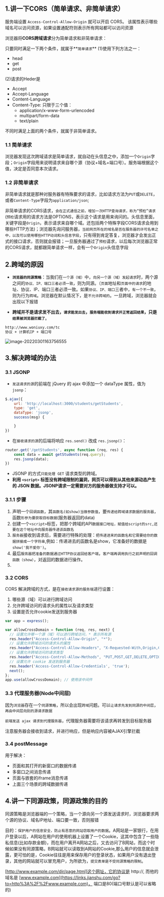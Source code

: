 ## 1.讲一下CORS（简单请求、非简单请求）

服务端设置 `Access-Control-Allow-Origin` 就可以开启 CORS。 该属性表示哪些域名可以访问资源，如果设置通配符则表示所有网站都可以访问资源

浏览器将**CORS跨域请求**分为简单请求和非简单请求：

只要同时满足一下两个条件，就属于**`简单请求`**
(1)使用下列方法之一：

- head
- get
- post

(2)请求的Heder是

- Accept
- Accept-Language
- Content-Language
- Content-Type: 只限于三个值：
  - application/x-www-form-urlencoded
  - multipart/form-data
  - text/plain

不同时满足上面的两个条件，就属于非简单请求。

### 1.1 简单请求

浏览器发现这次跨域请求是简单请求，就自动在头信息之中，添加一个`Origin`字段；`Origin`字段用来说明请求来自哪个源（协议+域名+端口号）。服务端根据这个值，决定是否同意本次请求。



### 1.2 非简单请求

非简单请求就是那种对服务器有特殊要求的请求，比如请求方法为`PUT`或`DELETE`，或者`Content-Type`字段为`application/json`;

非简单请求的CORS请求，`会在正式通信之前，增加一次HTTP查询请求，称为“预检”请求`(`预检`请求用的请求方法是OPTIONS，表示这个请求是用来询问的。头信息里面，关键字段是`Origin`，表示请求来自哪个域。还包括两个特殊字段CORS请求会用到哪些HTTP方法)；浏览器先询问服务器，`当前网页所在的域名是否在服务器的许可名单之中，以及可以使用哪些HTTP动词和头信息字段`，只有得到肯定答复，浏览器才会发出正式的接口请求，否则就会报错；一旦服务器通过了`预检`请求，以后每次浏览器正常的CORS请求，就都跟简单请求一样，会有一个`Origin`头信息字段

## 2.跨域的原因

- **`浏览器的同源策略`**：当我们在`一个源（域）`中，`向另一个源（域）发起请求`时，两个源之间的`协议、IP、端口三者必须一致`，则为同源。（`页面`地址和`页面中的请求`的地址、协议、IP、端口三者必须一致。如果`协议、IP、端口`三者中，`有一个不一致`，则为行为`跨域`。浏览器在默认情况下，是`不允许跨域的`。一旦跨域，浏览器就会出现以下报错

- **跨域并不是请求发不出去，`请求能发出去`，`服务端能收到请求并正常返回结果`，只是`结果被浏览器拦截了`**。

``` bash
http://www.woniuxy.com/tc
协议 + 计算机IP + 端口号
```

![image-20220301163756555](C:\Users\zayn\AppData\Roaming\Typora\typora-user-images\image-20220301163756555.png)

## 3.解决跨域的办法

### 3.1 JSONP

- `发送请求的源`的前端在 jQuery 的 ajax 中添加一个 dataType 属性，值为 `jsonp`：

``` javascript
$.ajax({
    url: 'http://localhost:3000/students/getStudents',
    type: 'get',
    dataType: 'jsonp',
    success(msg) {

    }
})
```

- 在`接收请求的源`的后端将响应 `res.send()` 改成 `res.jsonp()`：

``` javascript
router.get('/getStudents', async function (req, res) {
    const data = await getStudents(req.query);
    res.jsonp(data);
})
```

- JSONP 的方式`只能处理 GET` 请求类型的跨域。
- **利用 `<script>` 标签没有跨域限制的漏洞，网页可以得到从其他来源动态产生的 JSON 数据。JSONP请求一定需要对方的服务器做支持才可以。**

### 3.1.1 步骤

1. 声明一个`回调函数`，其`函数名(如show)当做参数值`，要`传递给跨域请求数据的服务器`，函数`形参为要获取目标数据`(服务器返回的data)
2. 创建一个`<script>`标签，把那个跨域的API`数据接口地址，赋值给script的src,还要在这个地址中向服务器传递该函数名`
3. `服务器`接收到请求后，需要进行特殊的处理：`把传递进来的函数名和它需要给你的数据拼接成一个字符串`,例如：传递进去的函数名是show，它准备好的数据是`show('我不爱你')`。
4. 最后`服务器把准备的数据通过HTTP协议返回给客户端`，`客户端再调用执行之前声明的回调函数（show）`，对返回的数据进行操作。
5. 

### 3.2 CORS

CORS 解决跨域的方式，是在`接收请求源的服务端`进行设置：

1. 哪些源（域）可以进行跨域访问
2. 允许跨域访问的请求头的属性以及请求类型
3. 设置是否允许cookie发送到服务器

``` javascript
var app = express();

var allowCrossDomain = function (req, res, next) {
  // 设置允许哪一个源（域）可以进行跨域访问，* 表示所有源
  res.header("Access-Control-Allow-Origin", "*");
  // 设置允许跨域访问的请求头的属性
  res.header("Access-Control-Allow-Headers", "X-Requested-With,Origin,Content-Type,Accept,Authorization");
  // 设置允许跨域访问的请求类型
  res.header("Access-Control-Allow-Methods", "PUT,POST,GET,DELETE,OPTIONS");
  // 设置允许 cookie 发送到服务器 
  res.header('Access-Control-Allow-Credentials', 'true');
  next();
};
app.use(allowCrossDomain); // 使用该中间件
```



### 3.3 代理服务器(Node中间层)

因为`浏览器`存在一个`同源策略`，所以会出现`跨域`问题。可以`让请求先发到同源的中间层`，`再由中间层向别的源请求数据`

`前端发送 ajax 请求到代理服务器`，代理服务器需要将该请求再转发到目标服务器

注意服务器会接收到请求，并进行响应，但是响应内容被AJAX引擎拦截

### 3.4 postMessage

用于解决：

- 页面和其打开的新窗口的数据传递
- 多窗口之间消息传递
- 页面与嵌套的iframe消息传递
- 上面三个场景的跨域数据传递

## 4.讲一下同源政策，同源政策的目的

同源策略是浏览器端的一个策略，当一个源向另一个源发送请求时，浏览器要求两个源的协议、域名IP地址、端口要一致，否则报错



目的：`保护用户的信息安全，防止有恶意的网站窃取用户的数据`。A网站是一家银行，在用户登录以后，A网站在用户的使用机器上设置了一个Cookie，这其中包含了一些隐私信息(比如存款金额)，而在用户离开A网站之后，又去访问了B网站，而这个时候如果没有同源策略，B网站就可以读取到A网站的Cookie,那么用户的信息就会泄露，更可怕的是，Cookie往往是用来保存用户的登录状态，如果用户没有退出登录，其他的网站就可以冒充用户，为所欲为，`提交表单是不受同源策略的限制`。

  

[http://www.example.com/dir/page.html]这个网址，它的协议是 http://, 而他的域名是 [www.example.com](https://links.jianshu.com/go?to=http%3A%2F%2Fwww.example.com)， 端口是80(端口号默认是可以省略的) 

